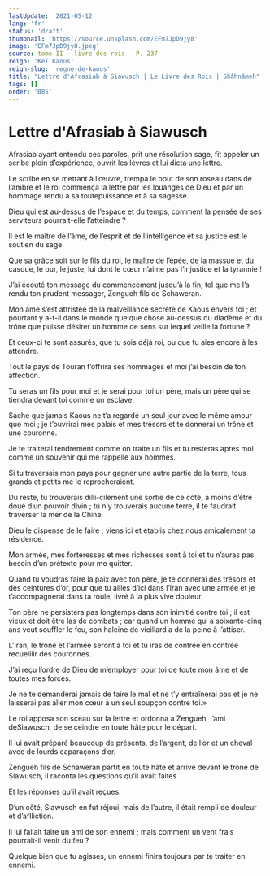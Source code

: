 ```yaml
---
lastUpdate: '2021-05-12'
lang: 'fr'
status: 'draft'
thumbnail: 'https://source.unsplash.com/EFm7JpD9jy8'
image: 'EFm7JpD9jy8.jpeg'
source: tome II - livre des rois - P. 237
reign: 'Keï Kaous'
reign-slug: 'regne-de-kaous'
title: "Lettre d'Afrasiab à Siawusch | Le Livre des Rois | Shâhnâmeh"
tags: []
order: '085'
---
```


# Lettre d'Afrasiab à Siawusch

Afrasiab ayant entendu ces paroles, prit une résolution sage, fit appeler un scribe plein d’expérience, ouvrit les lèvres et lui dicta une lettre.

Le scribe en se mettant à l’œuvre, trempa le bout de son roseau dans de l’ambre et le roi commença la lettre par les louanges de Dieu et par un hommage rendu à sa toutepuissance et à sa sagesse.

Dieu qui est au-dessus de l’espace et du temps, comment la pensée de ses serviteurs pourrait-elle l’atteindre ?

Il est le maître de l’âme, de l’esprit et de l’intelligence et sa justice est le soutien du sage.

Que sa grâce soit sur le fils du roi, le maître de l’épée, de la massue et du casque, le pur, le juste, lui dont le cœur n’aime pas l’injustice et la tyrannie !

J’ai écouté ton message du commencement jusqu’à la fin, tel que me l’a rendu ton prudent messager, Zengueh fils de Schaweran.

Mon âme s’est attristée de la malveillance secrète de Kaous envers toi ; et pourtant y a-t-il dans le monde quelque chose au-dessus du diadème et du trône que puisse désirer un homme de sens sur lequel veille la fortune ?

Et ceux-ci te sont assurés, que tu sois déjà roi, ou que tu aies encore à les attendre.

Tout le pays de Touran t’offrira ses hommages et moi j’ai besoin de ton affection.

Tu seras un fils pour moi et je serai pour toi un père, mais un père qui se tiendra devant toi comme un esclave.

Sache que jamais Kaous ne t’a regardé un seul jour avec le même amour que moi ; je t’ouvrirai mes palais et mes trésors et te donnerai un trône et une couronne.

Je te traiterai tendrement comme on traite un fils et tu resteras après moi comme un souvenir qui me rappelle aux hommes.

Si tu traversais mon pays pour gagner une autre partie de la terre, tous grands et petits me le reprocheraient.

Du reste, tu trouverais dilli-cilement une sortie de ce côté, à moins d’être doué d’un pouvoir divin ; tu n’y trouverais aucune terre, il te faudrait traverser la mer de la Chine.

Dieu le dispense de le faire ; viens ici et établis chez nous amicalement ta résidence.

Mon armée, mes forteresses et mes richesses sont à toi et tu n’auras pas besoin d’un prétexte pour me quitter.

Quand tu voudras faire la paix avec ton père, je te donnerai des trésors et des ceintures d’or, pour que tu ailles d’ici dans l’Iran avec une armée et je t’accompagnerai dans ta roule, livré à la plus vive douleur.

Ton père ne persistera pas longtemps dans son inimitié contre toi ; il est vieux et doit être las de combats ; car quand un homme qui a soixante-cinq ans veut souffler le feu, son haleine de vieillard a de la peine à l’attiser.

L’Iran, le trône et l’armée seront à toi et tu iras de contrée en contrée recueillir des couronnes.

J’ai reçu l’ordre de Dieu de m’employer pour toi de toute mon âme et de toutes mes forces.

Je ne te demanderai jamais de faire le mal et ne t’y entraînerai pas et je ne laisserai pas aller mon cœur à un seul soupçon contre toi.»

Le roi apposa son sceau sur la lettre et ordonna à Zengueh, l’ami deSiawusch, de se ceindre en toute hâte pour le départ.

Il lui avait préparé beaucoup de présents, de l’argent, de l’or et un cheval avec de lourds caparaçons d’or.

Zengueh fils de Schaweran partit en toute hâte et arrivé devant le trône de Siawusch, il raconta les questions qu’il avait faites

Et les réponses qu’il avait reçues.

D’un côté, Siawusch en fut réjoui, mais de l’autre, il était rempli de douleur et d’afIliction.

Il lui fallait faire un ami de son ennemi ; mais comment un vent frais pourrait-il venir du feu ?

Quelque bien que tu agisses, un ennemi finira toujours par te traiter en ennemi.
